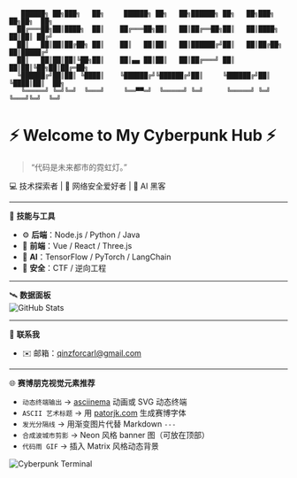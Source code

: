 <!-- 赛博朋克风格 README -->

```ascii
   ██████╗ ██╗███╗   ██╗     ██████╗ ██╗   ██╗██████╗ ██╗   ██╗███╗   ██╗██╗  ██╗
  ██╔═══██╗██║████╗  ██║    ██╔═══██╗██║   ██║██╔══██╗██║   ██║████╗  ██║██║ ██╔╝
  ██║   ██║██║██╔██╗ ██║    ██║   ██║██║   ██║██████╔╝██║   ██║██╔██╗ ██║█████╔╝ 
  ██║   ██║██║██║╚██╗██║    ██║▄▄ ██║██║   ██║██╔═══╝ ██║   ██║██║╚██╗██║██╔═██╗ 
  ╚██████╔╝██║██║ ╚████║    ╚██████╔╝╚██████╔╝██║     ╚██████╔╝██║ ╚████║██║  ██╗
   ╚═════╝ ╚═╝╚═╝  ╚═══╝     ╚══▀▀═╝  ╚═════╝ ╚═╝      ╚═════╝ ╚═╝  ╚═══╝╚═╝  ╚═╝
```

# ⚡ Welcome to My Cyberpunk Hub ⚡  
> “代码是未来都市的霓虹灯。”

💻 技术探索者 | 🔐 网络安全爱好者 | 🧬 AI 黑客  

---

🌌 **技能与工具**  
- ⚙️ **后端**：Node.js / Python / Java  
- 🎨 **前端**：Vue / React / Three.js  
- 🤖 **AI**：TensorFlow / PyTorch / LangChain  
- 🔐 **安全**：CTF / 逆向工程  

---

🛰️ **数据面板**  
![GitHub Stats](https://github-readme-stats.vercel.app/api?username=你的ID&show_icons=true&theme=radical)  

---

🌃 **联系我**  
- ✉️ 邮箱：qinzforcarl@gmail.com  

---

🌐 **赛博朋克视觉元素推荐**  
- `动态终端输出` → [asciinema](https://asciinema.org/) 动画或 SVG 动态终端  
- `ASCII 艺术标题` → 用 [patorjk.com](https://patorjk.com/software/taag/) 生成赛博字体  
- `发光分隔线` → 用渐变图片代替 Markdown `---`  
- `合成波城市剪影` → Neon 风格 banner 图（可放在顶部）  
- `代码雨 GIF` → 插入 Matrix 风格动态背景  

<!-- 动态终端 GIF 效果 -->

![Cyberpunk Terminal](https://media.giphy.com/media/3oEjI6SIIHBdRxXI40/giphy.gif)

